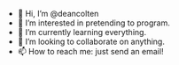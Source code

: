 - 👋 Hi, I’m @deancolten
- 👀 I’m interested in pretending to program.
- 🌱 I’m currently learning everything.
- 💞️ I’m looking to collaborate on anything.
- 📫 How to reach me: just send an email! 

<!---
deancolten/deancolten is a ✨ special ✨ repository because its `README.md` (this file) appears on your GitHub profile.
You can click the Preview link to take a look at your changes.
--->
